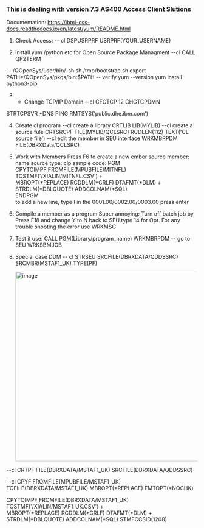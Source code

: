 ### This is dealing with version 7.3 AS400 Access Client Slutions

Documentation: https://ibmi-oss-docs.readthedocs.io/en/latest/yum/README.html

1. Check Access: 
-- cl
DSPUSRPRF USRPRF(YOUR_USERNAME)

2. install yum /python etc for Open Source Package Managment
--cl
CALL QP2TERM

-- /QOpenSys/user/bin/-sh
sh /tmp/bootstrap.sh
export PATH=/QOpenSys/pkgs/bin:$PATH
-- verify
yum --version
yum install python3-pip

3. - Change TCP/IP Domain
--cl
CFGTCP
12
CHGTCPDMN 

STRTCPSVR *DNS
PING RMTSYS('public.dhe.ibm.com')

4. Create cl program
--cl create a library
   CRTLIB LIB(MYLIB) 
--cl create a source fule
   CRTSRCPF FILE(MYLIB/QCLSRC) RCDLEN(112) TEXT('CL source file')
--cl edit the member in SEU interface
   WRKMBRPDM FILE(DBRXData/QCLSRC)

5. Work with Members
Press F6 to create a new ember
source member: name
source type: clp
sample code:
PGM                                                                   
  CPYTOIMPF FROMFILE(MPUBFILE/MITNFL) TOSTMF('/XIALIN/MITNFL.CSV') +  
            MBROPT(*REPLACE) RCDDLM(*CRLF) DTAFMT(*DLM) +             
            STRDLM(*DBLQUOTE) ADDCOLNAM(*SQL)                         
ENDPGM                                                                
to add a new line, type I in the 0001.00/0002.00/0003.00 press enter

7. Compile a member as a program
Super annoying: Turn off batch job by Press F18 and change Y to N
back to SEU type 14 for Opt.
For any trouble shooting the error use WRKMSG

8. Test it use: CALL PGM(Library/program_name)
WRKMBRPDM -- go to SEU
WRKSBMJOB 

10. Special case DDM
    -- cl STRSEU SRCFILE(DBRXDATA/QDDSSRC) SRCMBR(MSTAF1_UK) TYPE(PF)

    <img width="776" height="498" alt="image" src="https://github.com/user-attachments/assets/785aea8b-1d4d-42c8-b227-02e85a461181" />

--cl CRTPF FILE(DBRXDATA/MSTAF1_UK) SRCFILE(DBRXDATA/QDDSSRC)

--cl CPYF FROMFILE(MPUBFILE/MSTAF1_UK) TOFILE(DBRXDATA/MSTAF1_UK) MBROPT(*REPLACE) FMTOPT(*NOCHK)     

CPYTOIMPF FROMFILE(DBRXDATA/MSTAF1_UK) TOSTMF('/XIALIN/MSTAF1_UK.CSV') +                             
            MBROPT(*REPLACE) RCDDLM(*CRLF) DTAFMT(*DLM) +     
            STRDLM(*DBLQUOTE) ADDCOLNAM(*SQL) STMFCCSID(1208) 

